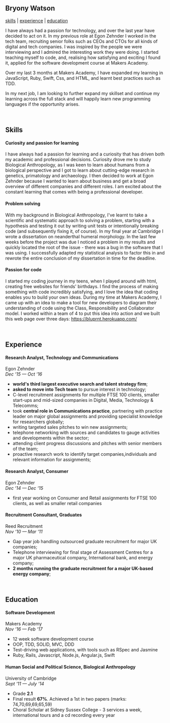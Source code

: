 
## Bryony Watson


[skills](#skills) | [experience](#experience) | [education](#education)

I have always had a passion for technology, and over the last year have decided to act on it. In my previous role at Egon Zehnder I worked in the tech team, recruiting senior folks such as CEOs and CTOs for all kinds of digital and tech companies. I was inspired by the people we were interviewing and I admired the interesting work they were doing. I started teaching myself to code, and, realising how satisfying and exciting I found it, applied for the software development course at Makers Academy.

Over my last 3 months at Makers Academy, I have expanded my learning in JavaScript, Ruby, Swift, Css, and HTML, and learnt best practices such as TDD.

In my next job, I am looking to further expand my skillset and continue my learning across the full stack and will happily learn new programming languages if the opportunity arises.

&nbsp;
## Skills

#### Curiosity and passion for learning
I have always had a passion for learning and a curiosity that has driven both my academic and professional decisions. Curiosity drove me to study Biological Anthropology, as I was keen to learn about humans from a biological perspective and I got to learn about cutting-edge research in genetics, primatology and archaeology. I then decided to work at Egon Zehnder because I wanted to learn about business and get a broad overview of different companies and different roles. I am excited about the constant learning that comes with being a professional developer.

#### Problem solving
With my background in Biological Anthropology, I've learnt to take a scientific and systematic approach to solving a problem, starting with a hypothesis and testing it out by writing unit tests or intentionally breaking code (and subsequently fixing it, of course). In my final year at Cambridge I wrote a dissertation on neanderthal humeral morphology. In the last few weeks before the project was due I noticed a problem in my results and quickly located the root of the issue - there was a bug in the software that I was using. I successfully adapted my statistical analysis to factor this in and rewrote the entire conclusion of my dissertation in time for the deadline.

#### Passion for code
I started my coding journey in my teens, when I played around with html, creating free websites for friends' birthdays. I find the process of making something with code incredibly satisfying, and I love the idea that coding enables you to build your own ideas. During my time at Makers Academy, I came up with an idea to make a tool for new developers to diagram their understanding of code using the Class, Responsibility and Collaborator model. I worked within a team of 4 to put this idea into action and we built this web page over three days: https://bluprnt.herokuapp.com/


&nbsp;
## Experience

#### Research Analyst, Technology and Communications
Egon Zehnder <br>
_Dec ‘15 — Oct ‘16_
- **world's third largest executive search and talent strategy firm**;
- **asked to move into Tech team** to pursue interest in technology;
- C-level recruitment assignments for multiple FTSE 100 clients, smaller start-ups and mid-sized companies in Digital, Media, Technology & Telecomms;
- took **central role in Communications practice**, partnering with practice leader on major global assignments and providing specialist knowledge for researchers globally;
- writing targeted sales pitches to win new assignments;
- telephone networking with sources and candidates to gauge activities and developments within the sector;
- attending client progress discussions and pitches with senior members of the team;
- proactive research work to identify target companies,individuals and relevant information for assignments;

#### Research Analyst, Consumer
Egon Zehnder <br>
_Dec ‘14 — Dec ‘15_
- first year working on Consumer and Retail assignments for FTSE 100 clients, as well as smaller retail companies

#### Recruitment Consultant, Graduates
Reed Recruitment <br>
_Nov ‘10 — Mar ‘11_
- Gap year job handling outsourced graduate recruitment for major UK companies;
- Telephone interviewing for final stage of Assessment Centres for a major UK pharmaceutical company, International bank, and energy company;
- **2 months running the graduate recruitment for a major UK-based energy company**;

&nbsp;
## Education

#### Software Development
Makers Academy
<br>
_Nov ‘16 — Feb ‘17_
- 12 week software development course
- OOP, TDD, SOLID, MVC, DDD
- Test-driving web applications, with tools such as RSpec and Jasmine
- Ruby, Rails, Javascript, Node.js, Angular.js, Swift


#### Human Social and Political Science, Biological Anthropology
University of Cambridge
<br>
_Sept ‘11 — July ‘14_
- Grade **2.1**
- Final result **67%**. Achieved a 1st in two papers (marks: 74,70,69,69,65,59)
- Choral Scholar at Sidney Sussex College - 3 services a week, international tours and a cd recording every year
